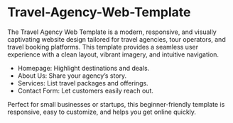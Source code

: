 # Travel-Agency-Web-Template
The Travel Agency Web Template is a modern, responsive, and visually captivating website design tailored for travel agencies, tour operators, and travel booking platforms. This template provides a seamless user experience with a clean layout, vibrant imagery, and intuitive navigation.
<ul>
  <li>Homepage: Highlight destinations and deals.</li>
  <li>About Us: Share your agency’s story.</li>
  <li>Services: List travel packages and offerings.</li>
  <li>Contact Form: Let customers easily reach out.</li>
</ul>


Perfect for small businesses or startups, this beginner-friendly template is responsive, easy to customize, and helps you get online quickly.
